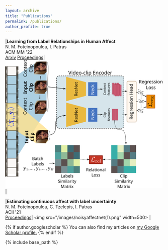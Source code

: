 ```yaml
---
layout: archive
title: "Publications"
permalink: /publications/
author_profile: true
---
```

|**Learning from Label Relationships in Human Affect** <br> N. M. Foteinopoulou, I. Patras <br> ACM MM '22 <br>[Arxiv](https://arxiv.org/abs/2207.05577) [Proceedings](https://dl.acm.org/doi/abs/10.1145/3503161.3548373)| <img src="/images/acmmm22_summary.png" width=500> |

|**Estimating continuous affect with label uncertainty** <br> N. M. Foteinopoulou, C. Tzelepis, I. Patras <br> ACII '21 <br>[Proceedings]([https://arxiv.org/abs/2207.05577](https://ieeexplore.ieee.org/document/9597425))| <img src="/images/noisyaffectnet(1).png" width=500>  |


{% if author.googlescholar %}
  You can also find my articles on <u><a href="{{author.googlescholar}}">my Google Scholar profile</a>.</u>
{% endif %}

{% include base_path %}

